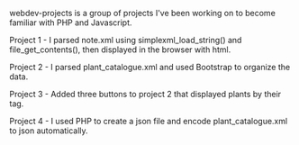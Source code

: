 webdev-projects is a group of projects I've been working on to become familiar with PHP and Javascript.

Project 1 - I parsed note.xml using simplexml_load_string() and file_get_contents(), then displayed in the browser with html.

Project 2 - I parsed plant_catalogue.xml and used Bootstrap to organize the data.

Project 3 - Added three buttons to project 2 that displayed plants by their <LIGHT> tag.

Project 4 - I used PHP to create a json file and encode plant_catalogue.xml to json automatically.
